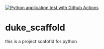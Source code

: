 [![Python application test with Github Actions](https://github.com/gbolia/duke_scaffold/actions/workflows/main.yml/badge.svg)](https://github.com/gbolia/duke_scaffold/actions/workflows/main.yml)

# duke_scaffold
this is a project scafofld for python
